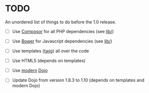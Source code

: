# TODO

An unordered list of things to do before the 1.0 release.

- [ ] Use [Composor](https://getcomposer.org/) for all PHP dependencies
  (see [lib/](https://github.com/bfrss/bfrss/tree/master/lib))
- [ ] Use [Bower](http://bower.io/) for Javascript dependencies
  (see [lib/](https://github.com/bfrss/bfrss/tree/master/lib))
- [ ] Use templates ([twig](http://twig.sensiolabs.org/)) all over the code
- [ ] Use HTML5
  (depends on templates)
- [ ] Use [modern](http://dojotoolkit.org/documentation/tutorials/1.10/modern_dojo/)
  [Dojo](http://dojotoolkit.org/)
- [ ] Update Dojo from version 1.8.3 to 1.10
  (depends on templates and modern Dojo)

